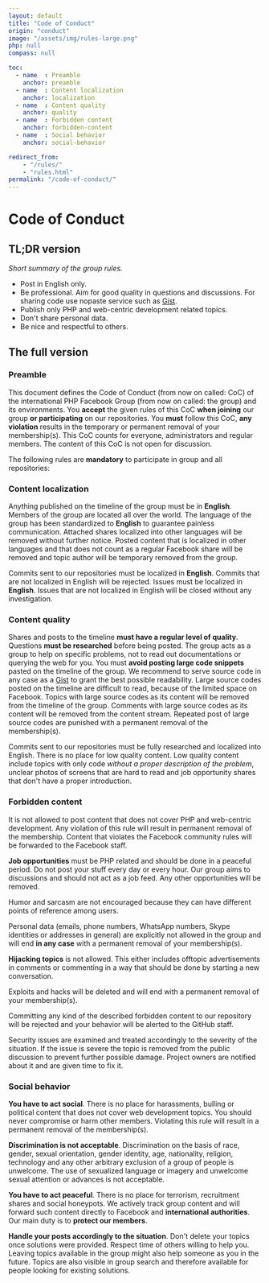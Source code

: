 ```yaml
---
layout: default
title: "Code of Conduct"
origin: "conduct"
image: "/assets/img/rules-large.png"
php: null
compass: null

toc:
  - name  : Preamble
    anchor: preamble
  - name  : Content localization
    anchor: localization
  - name  : Content quality
    anchor: quality
  - name  : Forbidden content
    anchor: forbidden-content
  - name  : Social behavior
    anchor: social-behavior

redirect_from:
    - "/rules/"
    - "rules.html"
permalink: "/code-of-conduct/"
---
```


# Code of Conduct

## TL;DR version

*Short summary of the group rules.*

* Post in English only.
* Be professional. Aim for good quality in questions and discussions. For sharing
  code use nopaste service such as [Gist](https://gist.github.com).
* Publish only PHP and web-centric development related topics.
* Don't share personal data.
* Be nice and respectful to others.

## The full version

### Preamble

This document defines the Code of Conduct (from now on called: CoC) of the
international PHP Facebook Group (from now on called: the group) and its environments.
You **accept** the given rules of this CoC **when joining** our group **or participating**
on our repositories. You **must** follow this CoC, **any violation** results in
the temporary or permanent removal of your membership(s). This CoC counts for
everyone, administrators and regular members. The content of this CoC is not
open for discussion.

The following rules are **mandatory** to participate in group and all repositories:

### Content localization

Anything published on the timeline of the group must be in **English**. Members
of the group are located all over the world. The language of the group has been
standardized to **English** to guarantee painless communication. Attached shares
localized into other languages will be removed without further notice. Posted
content that is localized in other languages and that does not count as a regular
Facebook share will be removed and topic author will be temporary removed from
the group.

Commits sent to our repositories must be localized in **English**. Commits that
are not localized in English will be rejected. Issues must be localized in
**English**. Issues that are not localized in English will be closed without any
investigation.

### Content quality

Shares and posts to the timeline **must have a regular level of quality**.
Questions **must be researched** before being posted. The group acts as a group
to help on specific problems, not to read out documentations or querying the web
for you. You must **avoid posting large code snippets** pasted on the timeline
of the group. We recommend to serve source code in any case as a [Gist](https://gist.github.com)
to grant the best possible readability. Large source codes posted on the timeline
are difficult to read, because of the limited space on Facebook. Topics with
large source codes as its content will be removed from the timeline of the group.
Comments with large source codes as its content will be removed from the content
stream. Repeated post of large source codes are punished with a permanent
removal of the membership(s).

Commits sent to our repositories must be fully researched and localized into
English. There is no place for low quality content. Low quality content include
topics with only code *without a proper description of the problem*, unclear
photos of screens that are hard to read and job opportunity shares that don't
have a proper introduction.

### Forbidden content

It is not allowed to post content that does not cover PHP and web-centric
development. Any violation of this rule will result in permanent removal of the
membership. Content that violates the Facebook community rules will be forwarded
to the Facebook staff.

**Job opportunities** must be PHP related and should be done in a peaceful period.
Do not post your stuff every day or every hour. Our group aims to discussions and
should not act as a job feed. Any other opportunities will be removed.

Humor and sarcasm are not encouraged because they can have different points of
reference among users.

Personal data (emails, phone numbers, WhatsApp numbers, Skype identities or
addresses in general) are explicitly not allowed in the group and will end
**in any case** with a permanent removal of your membership(s).

**Hijacking topics** is not allowed. This either includes offtopic advertisements
in comments or commenting in a way that should be done by starting a new
conversation.

Exploits and hacks will be deleted and will end with a permanent removal of your
membership(s).

Committing any kind of the described forbidden content to our repository will be
rejected and your behavior will be alerted to the GitHub staff.

Security issues are examined and treated accordingly to the severity of the
situation. If the issue is severe the topic is removed from the public discussion
to prevent further possible damage. Project owners are notified about it and are
given time to fix it.

### Social behavior

**You have to act social**. There is no place for harassments, bulling or political
content that does not cover web development topics. You should never compromise
or harm other members. Violating this rule will result in a permanent removal of
the membership(s).

**Discrimination is not acceptable**. Discrimination on the basis of race, gender,
sexual orientation, gender identity, age, nationality, religion, technology and
any other arbitrary exclusion of a group of people is unwelcome. The use of
sexualized language or imagery and unwelcome sexual attention or advances is not
acceptable.

**You have to act peaceful**. There is no place for terrorism, recruitment shares
and social honeypots. We actively track group content and will forward such
content directly to Facebook and **international authorities**. Our main duty is
to **protect our members**.

**Handle your posts accordingly to the situation**. Don't delete your topics
once solutions were provided. Respect time of others willing to help you. Leaving
topics available in the group might also help someone as you in the future. Topics
are also visible in group search and therefore available for people looking for
existing solutions.
